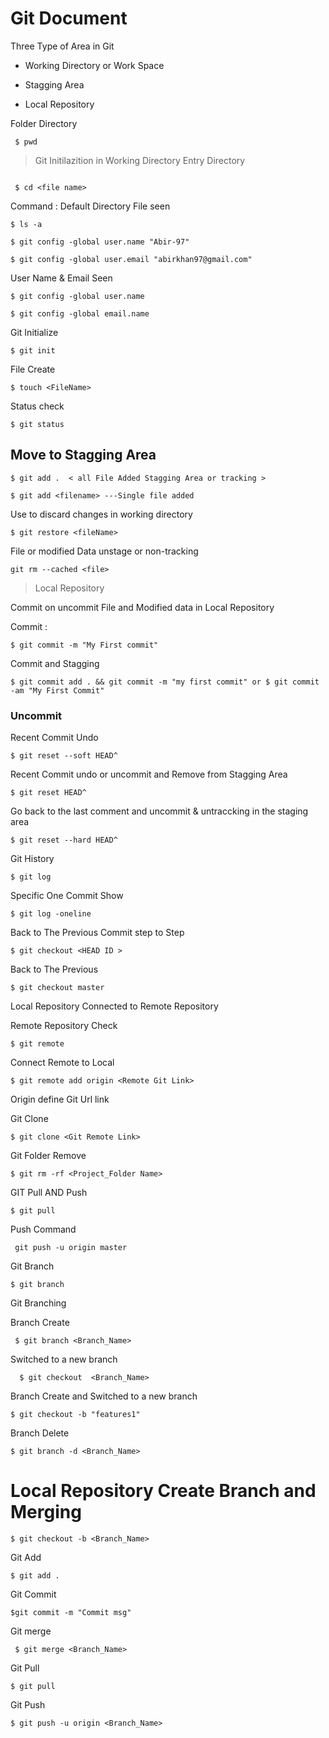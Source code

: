 # Git Document

Three Type of Area in Git 

- Working Directory or Work Space

 - Stagging Area

 - Local Repository
 
  Folder Directory
  
  ```
   $ pwd
  ```
  
  > Git Initilazition in Working Directory
  Entry Directory
  
  
 ``` $ mkdir
 ```
 
 ``` $ cd <file name>```
 
  Command :
   Default Directory File seen 
   
   ```$ ls -a  ```
   
  ```$ git config -global user.name "Abir-97" ```
  
  ``` $ git config -global user.email "abirkhan97@gmail.com" ```
  
  User Name & Email Seen
  
  ``` $ git config -global user.name ```
  
  ``` $ git config -global email.name ```
  
   Git Initialize
   
   ``` $ git init ```
   
   File Create
   
   ``` $ touch <FileName> ```
   
   Status check
   
   ``` $ git status ```
   
   ## Move to Stagging Area 
   
   
   ``` $ git add .  < all File Added Stagging Area or tracking > ```
   
   
   ``` $ git add <filename> ---Single file added ```
   
   
   Use  to discard changes in working directory
   
   
   ``` $ git restore <fileName> ```
   
   
   File or modified Data  unstage or non-tracking
   
   
   ``` git rm --cached <file>  ```
   
   > Local Repository
   
   
   Commit on uncommit File and Modified data in Local Repository
   
   Commit :
   
   
   ``` $ git commit -m "My First commit" ```
   
   Commit and Stagging
   
   ``` $ git commit add . && git commit -m "my first commit" or $ git commit -am "My First Commit" ```
   
   
   ### Uncommit
 
   Recent Commit Undo
 
   ``` $ git reset --soft HEAD^ ```
 
   Recent Commit undo or uncommit and Remove from Stagging Area 
   
   ``` $ git reset HEAD^ ```
    
   Go back to the last comment and uncommit & untraccking  in the staging area
   
   ``` $ git reset --hard HEAD^ ```
   
   Git History 
 
   ``` $ git log ```
 
   Specific  One Commit  Show
   
   ``` $ git log -oneline ```
 
  Back to The Previous Commit step to Step
 
 ``` $ git checkout <HEAD ID > ```
 
  Back to The Previous 
 
 ```
 $ git checkout master
 ```
 
 Local Repository Connected to Remote Repository
 
 Remote Repository Check
 ```
 $ git remote
 
 ```
 
 Connect Remote to Local
 
 ```
 $ git remote add origin <Remote Git Link>
 ```
 
 Origin define Git Url link
 
 Git Clone 
 
 ```
 $ git clone <Git Remote Link>
 ```
   
 Git Folder Remove
 
 ```
 $ git rm -rf <Project_Folder Name>
 ```
 GIT Pull AND Push
 
 ```
 $ git pull 
 ```
 
 Push Command
 
 ```
  git push -u origin master
 ```
 
 Git Branch 
 
 ```
 $ git branch
 ```
 
 Git Branching
 
 Branch Create  
 
 ```
  $ git branch <Branch_Name>
 ```
 Switched to a new branch
 
 ```
   $ git checkout  <Branch_Name>
 ```
 Branch Create and  Switched to a new branch 
  
  ```
  $ git checkout -b "features1"
  ```
  
  Branch Delete
  ```
  $ git branch -d <Branch_Name>
  ```
  
  # Local Repository Create Branch and Merging
  
  ```
  $ git checkout -b <Branch_Name>
  ```
  
  Git Add
   ```
   $ git add .
   ```
   
   Git Commit
   
   ```
   $git commit -m "Commit msg"
   ```  
   Git merge
   
   ```
    $ git merge <Branch_Name>
   ```
   
   Git Pull
   
   ```
   $ git pull
   ``` 
   
   Git Push
   
   ```
   $ git push -u origin <Branch_Name>
   ```
  
  
  

 
  
  
 

